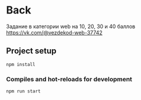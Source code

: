 # Back
Задание в категории web на 10, 20, 30 и 40 баллов
https://vk.com/@vezdekod-web-37742 

## Project setup

```
npm install
```

### Compiles and hot-reloads for development

```
npm run start
```
